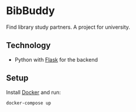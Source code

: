 # BibBuddy

Find library study partners. A project for university.

## Technology

- Python with [Flask](https://github.com/pallets/flask/) for the backend



## Setup

Install [Docker](https://docs.docker.com/install/) and run:

```sh
docker-compose up
```
